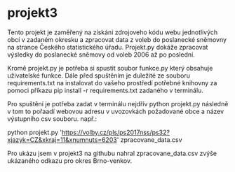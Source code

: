 # projekt3

Tento projekt je zaměřený na získáni zdrojoveho kódu webu jednotlivých obcí v zadaném okresku a zpracovat data z voleb do poslanecké sněmovny na strance Českého statistického úřadu. Projekt.py dokáže zpracovat výsledky do poslanecké sněmovy od voleb 2006 až po poslední.

Kromě projekt.py je potřeba si spustit soubor funkce.py který obsahuje uživatelské funkce. Dále před spuštěním je duležité ze souboru requirements.txt na instalovat do vašeho prostředí potřebné knihovny za pomoci příkazu pip install -r requirements.txt zadaného v terminálu.

Pro spuštění  je potřeba zadat v terminálu nejdřív python projekt.py následně v tom to pořaadí webovou adresu v uvozovkách požadované obce a název výstupního csv souboru.
např.: 

python projekt.py 'https://volby.cz/pls/ps2017nss/ps32?xjazyk=CZ&xkraj=11&xnumnuts=6203' zpracovane_data.csv 

Pro ukázu jsem v projekt3 na githubu nahral zpracovane_data.csv zvýše ukázaného odkazu pro okres Brno-venkov.

